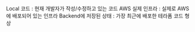 Local 코드 : 현재 개발자가 작성/수정하고 있는 코드
AWS 실제 인프라 : 실제로 AWS에 배포되어 있는 인프라
Backend에 저장된 상태 : 가장 최근에 배포한 테라폼 코드 형상
